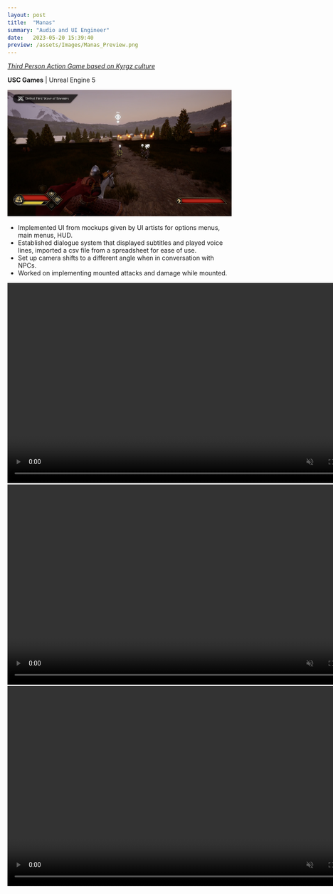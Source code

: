 ```yaml
---
layout: post
title:  "Manas"
summary: "Audio and UI Engineer"
date:   2023-05-20 15:39:40
preview: /assets/Images/Manas_Preview.png
---
```


[_Third Person Action Game based on Kyrgz culture_](https://uscgames.itch.io/manas)

**USC Games** | Unreal Engine 5

![Picture 1](/assets/Images/Manas_Full.png)

- Implemented UI from mockups given by UI artists for options menus, main menus, HUD.
- Established dialogue system that displayed subtitles and played voice lines, imported a csv file from a spreadsheet for ease of use.
- Set up camera shifts to a different angle when in conversation with NPCs.
- Worked on implementing mounted attacks and damage while mounted.

<video width="800" height="450" autoplay loop controls muted>
   <source type="video/mp4" src="/assets/Videos/Manas_Clip1.mp4">
</video>
<video width="800" height="450" autoplay loop controls muted>
   <source type="video/mp4" src="/assets/Videos/Manas_Clip2.mp4">
</video>
<video width="800" height="450" autoplay loop controls muted>
   <source type="video/mp4" src="/assets/Videos/Manas_Clip3.mp4">
</video>
